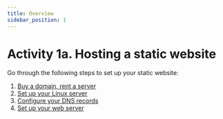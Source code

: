 ```yaml
---
title: Overview
sidebar_position: 1
---
```


# Activity 1a. Hosting a static website

Go through the following steps to set up your static website:

1. [Buy a domain, rent a server](step-1)
2. [Set up your Linux server](step-2)
3. [Configure your DNS records](step-3)
4. [Set up your web server](step-4)
